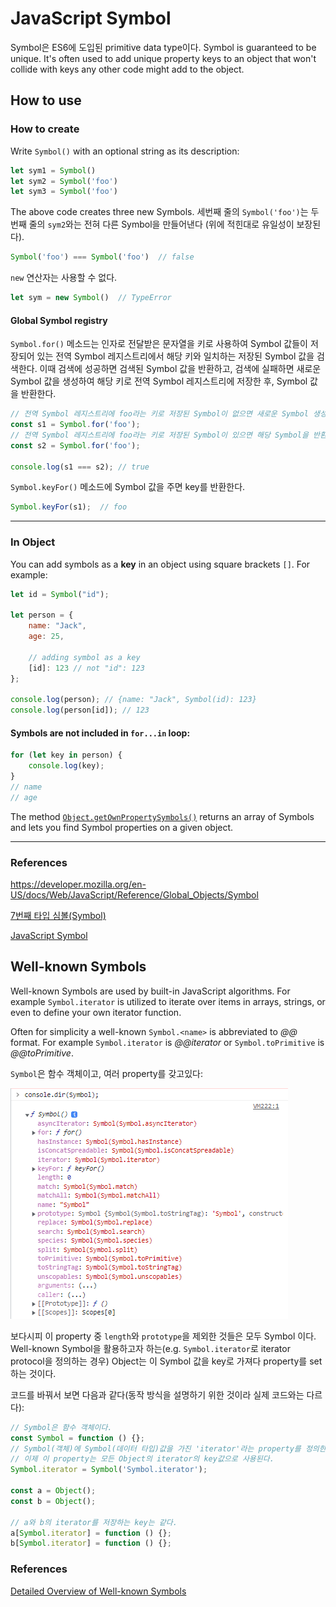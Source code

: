 # JavaScript Symbol

Symbol은 ES6에 도입된 primitive data type이다. Symbol is guaranteed to be unique. It's often used to add unique property keys to an object that won't collide with keys any other code might add to the object.



## How to use

### How to create

Write `Symbol()` with an optional string as its description:

```js
let sym1 = Symbol()
let sym2 = Symbol('foo')
let sym3 = Symbol('foo')
```

The above code creates three new Symbols. 세번째 줄의 `Symbol('foo')`는 두번째 줄의 `sym2`와는 전혀 다른 Symbol을 만들어낸다 (위에 적힌대로 유일성이 보장된다).

```js
Symbol('foo') === Symbol('foo')  // false
```

`new` 연산자는 사용할 수 없다.

```js
let sym = new Symbol()  // TypeError
```

#### Global Symbol registry

`Symbol.for()` 메소드는 인자로 전달받은 문자열을 키로 사용하여 Symbol 값들이 저장되어 있는 전역 Symbol 레지스트리에서 해당 키와 일치하는 저장된 Symbol 값을 검색한다. 이때 검색에 성공하면 검색된 Symbol 값을 반환하고, 검색에 실패하면 새로운 Symbol 값을 생성하여 해당 키로 전역 Symbol 레지스트리에 저장한 후, Symbol 값을 반환한다.

```js
// 전역 Symbol 레지스트리에 foo라는 키로 저장된 Symbol이 없으면 새로운 Symbol 생성
const s1 = Symbol.for('foo');
// 전역 Symbol 레지스트리에 foo라는 키로 저장된 Symbol이 있으면 해당 Symbol을 반환
const s2 = Symbol.for('foo');

console.log(s1 === s2); // true
```

`Symbol.keyFor()` 메소드에 Symbol 값을 주면 key를 반환한다.

```js
Symbol.keyFor(s1);  // foo
```

***

### In Object

You can add symbols as a **key** in an object using square brackets `[]`. For example:

```js
let id = Symbol("id");

let person = {
    name: "Jack",
    age: 25,

    // adding symbol as a key
    [id]: 123 // not "id": 123
};

console.log(person); // {name: "Jack", Symbol(id): 123}
console.log(person[id]); // 123
```

#### Symbols are not included in `for...in` loop:

```js
for (let key in person) {
    console.log(key);
}
// name
// age
```

The method [`Object.getOwnPropertySymbols()`](https://developer.mozilla.org/en-US/docs/Web/JavaScript/Reference/Global_Objects/Object/getOwnPropertySymbols) returns an array of Symbols and lets you find Symbol properties on a given object.

***

### References

https://developer.mozilla.org/en-US/docs/Web/JavaScript/Reference/Global_Objects/Symbol

[7번째 타입 심볼(Symbol)](https://poiemaweb.com/es6-symbol)

[JavaScript Symbol](https://www.programiz.com/javascript/symbol)



## Well-known Symbols

Well-known Symbols are used by built-in JavaScript algorithms. For example `Symbol.iterator` is utilized to iterate over items in arrays, strings, or even to define your own iterator function.

Often for simplicity a well-known `Symbol.<name>` is abbreviated to *@@<name>* format. For example `Symbol.iterator` is *@@iterator* or `Symbol.toPrimitive` is *@@toPrimitive*.

`Symbol`은 함수 객체이고, 여러 property를 갖고있다:

![image-20220421031148206](README.assets/image-20220421031148206.png)

보다시피 이 property 중 `length`와 `prototype`을 제외한 것들은 모두 Symbol 이다. Well-known Symbol을 활용하고자 하는(e.g. `Symbol.iterator`로 iterator protocol을 정의하는 경우) Object는 이 Symbol 값을 key로 가져다 property를 set하는 것이다.

코드를 바꿔서 보면 다음과 같다(동작 방식을 설명하기 위한 것이라 실제 코드와는 다르다):

```js
// Symbol은 함수 객체이다.
const Symbol = function () {};
// Symbol(객체)에 Symbol(데이터 타입)값을 가진 'iterator'라는 property를 정의한다.
// 이제 이 property는 모든 Object의 iterator의 key값으로 사용된다.
Symbol.iterator = Symbol('Symbol.iterator');

const a = Object();
const b = Object();

// a와 b의 iterator를 저장하는 key는 같다.
a[Symbol.iterator] = function () {};
b[Symbol.iterator] = function () {};
```

### References

[Detailed Overview of Well-known Symbols](https://dmitripavlutin.com/detailed-overview-of-well-known-symbols/)

